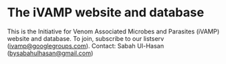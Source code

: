 # The iVAMP website and database
This is the Initiative for Venom Associated Microbes and Parasites (iVAMP) website and database. To join, subscribe to our listserv (ivamp@googlegroups.com). Contact: Sabah Ul-Hasan (bysabahulhasan@gmail.com)
